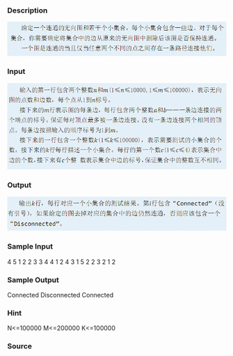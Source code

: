 
### Description
![](/JudgeOnline/upload/201306/1(3).jpg)
### Input
![](/JudgeOnline/upload/201306/2(1).jpg)
### Output
![](/JudgeOnline/upload/201306/3(1).jpg)
### Sample Input
4 5
1 2
2 3
3 4
4 1
2 4
3
1 5
2 2 3
2 1 2

### Sample Output


Connected
Disconnected
Connected
### Hint

N<=100000 M<=200000 K<=100000
### Source
